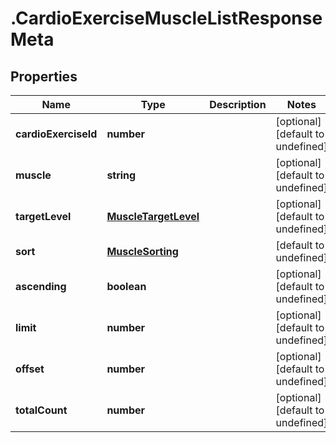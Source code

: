 # .CardioExerciseMuscleListResponseMeta

## Properties

Name | Type | Description | Notes
------------ | ------------- | ------------- | -------------
**cardioExerciseId** | **number** |  | [optional] [default to undefined]
**muscle** | **string** |  | [optional] [default to undefined]
**targetLevel** | [**MuscleTargetLevel**](MuscleTargetLevel.md) |  | [optional] [default to undefined]
**sort** | [**MuscleSorting**](MuscleSorting.md) |  | [default to undefined]
**ascending** | **boolean** |  | [optional] [default to undefined]
**limit** | **number** |  | [optional] [default to undefined]
**offset** | **number** |  | [optional] [default to undefined]
**totalCount** | **number** |  | [optional] [default to undefined]

